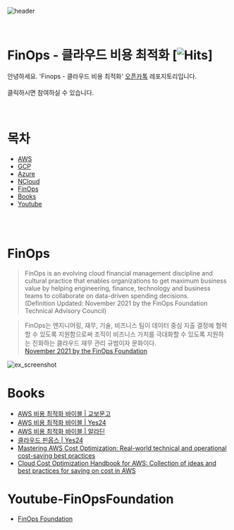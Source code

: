 ![header](https://capsule-render.vercel.app/api?&type=rounded&color=auto&height=200&text=FinOps-클라우드비용최적화&fontSize=40)

<br/>

# FinOps - 클라우드 비용 최적화 [![Hits](https://hits.seeyoufarm.com/api/count/incr/badge.svg?url=https%3A%2F%2Fgithub.com%2Fnewstars%2FFinOps%2Fhit-counter&count_bg=%2379C83D&title_bg=%23555555&icon=&icon_color=%23E7E7E7&title=hits&edge_flat=false)]

안녕하세요. 'Finops - 클라우드 비용 최적화' [오픈카톡](https://open.kakao.com/o/gwSjnLqe) 레포지토리입니다.   
<br/>
클릭하시면 참여하실 수 있습니다.  
<br/><br/>


# 목차

- [AWS](https://github.com/newstars/FinOps/blob/main/aws.md#aws)
- [GCP](https://github.com/newstars/FinOps/blob/main/gcp.md#gcp)
- [Azure](https://github.com/newstars/FinOps/blob/main/azure.md#azure)
- [NCloud](https://github.com/newstars/FinOps/blob/main/ncloud.md#navercloud)
- [FinOps](https://github.com/newstars/FinOps/blob/main/finops.md#finops)
- [Books](https://github.com/newstars/FinOps#books)
- [Youtube](https://github.com/newstars/FinOps#youtube-finopsfoundation)

<br/><br/>

# FinOps

> FinOps is an evolving cloud financial management discipline and cultural practice that enables organizations to get maximum business value by helping engineering, finance, technology and business teams to collaborate on data-driven spending decisions.  
(Definition Updated: November 2021 by the FinOps Foundation Technical Advisory Council)


> FinOps는 엔지니어링, 재무, 기술, 비즈니스 팀이 데이터 중심 지출 결정에 협력할 수 있도록 지원함으로써 조직이 비즈니스 가치를 극대화할 수 있도록 지원하는 진화하는 클라우드 재무 관리 규범이자 문화이다.  
[November 2021 by the FinOps Foundation](https://www.finops.org/introduction/what-is-finops/)

![ex_screenshot](./img/finops.png)


# Books
- [AWS 비용 최적화 바이블 | 교보문고](https://product.kyobobook.co.kr/detail/S000061585516)
- [AWS 비용 최적화 바이블 | Yes24](http://www.yes24.com/Product/Goods/111715522)
- [AWS 비용 최적화 바이블 | 알라딘](https://www.aladin.co.kr/shop/wproduct.aspx?ItemId=299501047)
- [클라우드 핀옵스 | Yes24](http://www.yes24.com/Product/Goods/95560145)
- [Mastering AWS Cost Optimization: Real-world technical and operational cost-saving best practices](https://www.amazon.com/Mastering-AWS-Cost-Optimization-operational/dp/965572803X)
- [Cloud Cost Optimization Handbook for AWS: Collection of ideas and best practices for saving on cost in AWS](https://www.amazon.com/Cloud-Cost-Optimization-Handbook-AWS/dp/0578529963/ref=pd_lpo_3?pd_rd_i=0578529963&psc=1)



# Youtube-FinOpsFoundation
- [FinOps Foundation](https://www.youtube.com/channel/UCyl26lvnoySlGWlF5oNHvYA)
